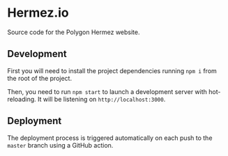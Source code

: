 # Hermez.io

Source code for the Polygon Hermez website.

## Development

First you will need to install the project dependencies running `npm i` from the root
of the project.

Then, you need to run `npm start` to launch a development server with hot-reloading.
It will be listening on `http://localhost:3000`.

## Deployment

The deployment process is triggered automatically on each push to the `master` branch
using a GitHub action.